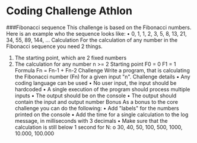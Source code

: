 # Coding Challenge Athlon
###Fibonacci sequence
This challenge is based on the Fibonacci numbers. Here is an example who the sequence looks like:
•	0, 1, 1, 2, 3, 5, 8, 13, 21, 34, 55, 89, 144, ...
Calculation
For the calculation of any number in the Fibonacci sequence you need 2 things.
1.	The starting point, which are 2 fixed numbers
2.	The calculation for any number n >= 2
Starting point
F0 = 0 F1 = 1
Formula
Fn = Fn-1 + Fn-2
Challenge
Write a program, that is calculating the Fibonacci number (Fn) for a given input "n".
Challenge details
•	Any coding language can be used
•	No user input, the input should be hardcoded
•	A single execution of the program should process multiple inputs
•	The output should be on the console
•	The output should contain the input and output number
Bonus
As a bonus to the core challenge you can do the following:
•	Add "labels" for the numbers printed on the console
•	Add the time for a single calculation to the log message, in milliseconds with 3 decimals
•	Make sure that the calculation is still below 1 second for N: 
o	30, 40, 50, 100, 500, 1000, 10.000, 100.000


